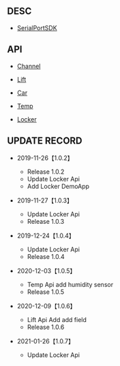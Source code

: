 ## DESC
- [SerialPortSDK](https://github.com/Acccord/AndroidSerialPort)

## API 

- [Channel](https://github.com/Acccord/SPOpenApi/blob/master/doc/Channel.md)

- [Lift](https://github.com/Acccord/SPOpenApi/blob/master/doc/LiftApi.md)

- [Car](https://github.com/Acccord/SPOpenApi/blob/master/doc/CarApi.md)

- [Temp](https://github.com/Acccord/SPOpenApi/blob/master/doc/TempApi.md)

- [Locker](https://github.com/Acccord/SPOpenApi/blob/master/doc/LockerApi-en.md)


## UPDATE RECORD

- 2019-11-26【1.0.2】
    - Release 1.0.2
    - Update Locker Api
    - Add Locker DemoApp

- 2019-11-27【1.0.3】
    - Update Locker Api
    - Release 1.0.3
    
- 2019-12-24【1.0.4】
    - Update Locker Api
    - Release 1.0.4

- 2020-12-03【1.0.5】
    - Temp Api add humidity sensor
    - Release 1.0.5

- 2020-12-09【1.0.6】
    - Lift Api Add add field
    - Release 1.0.6
    
- 2021-01-26【1.0.7】
    - Update Locker Api